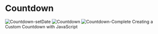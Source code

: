 # Countdown
![Countdown-setDate](https://i.imgur.com/4wKijSH.png)
![Countdown](https://i.imgur.com/hnfEMVK.png)
![Countdown-Complete](https://i.imgur.com/22aaj1w.png)
Creating a Custom Countdown with JavaScript 

